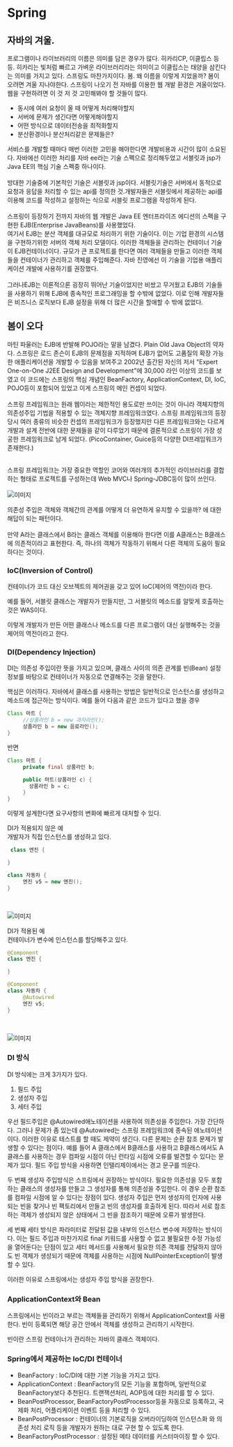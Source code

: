 # Spring

## 자바의 겨울.

프로그램이나 라이브러리의 이름은 의미를 담은 경우가 많다. 히카리CP, 이클립스 등등. 히카리는 빛처럼 빠르고 가벼운 라이브러리라는 의미이고 이클립스는 태양을 삼킨다는 의미를 가지고 있다.
스프링도 마찬가지이다. 봄. 왜 이름을 이렇게 지었을까?
봄이 오려면 겨울 지나야한다. 스프링이 나오기 전 자바를 이용한 웹 개발 환경은 겨울이었다.
웹을 구현하려면 이 것 저 것 고민해봐야 할 것들이 많다.

* 동시에 여러 요청이 올 때 어떻게 처리해야할지
* 서버에 문제가 생긴다면 어떻게해야할지
* 어떤 방식으로 데이터전송을 최적화할지
* 분산환경이나 분산처리같은 문제들은?

서비스를 개발할 때마다 매번 이러한 고민을 해야한다면 개발비용과 시간이 많이 소요된다. 자바에선 이러한 처리를 자바 ee라는 기술 스펙으로 정리해두었고 서블릿과 jsp가 Java EE의 핵심 기술 스펙중 하나이다.<br><br>
방대한 기술중에 기본적인 기술은 서블릿과 jsp이다.
서블릿기술은 서버에서 동적으로 요청과 응답을 처리할 수 있는 api를 정의한 것.개발자들은 서블릿에서 제공하는 api를 이용해 코드를 작성하고 설정하는 식으로 서블릿 프로그램을 작성하게 된다.<br><br>
스프링이 등장하기 전까지 자바의 웹 개발은 Java EE 엔터프라이즈 에디션의 스펙을 구현한 EJB(Enterprise JavaBeans)를 사용했었다. <br>
여기서 EJB는 분산 객체를 대규모로 처리하기 위한 기술이다. 이는 기업 환경의 시스템을 구현하기위한 서버의 객체 처리 모델이다. 이러한 객체들을 관리하는 컨테이너 기술이 EJB컨테이너이다. 규모가 큰 프로젝트를 한다면 여러 객체들을 만들고 이러한 객체들을 컨테이너가 관리하고 객체를 주입해준다. 자바 진영에선 이 기술을 기업용 애플리케이션 개발에 사용하기를 권장했다. <br><br>
그러나EJB는 이론적으론 굉장히 뛰어난 기술이었지만 비쌌고 무거웠고 EJB의 기술들을 사용하기 위해 EJB에 종속적인 프로그래밍을 할 수밖에 없었다. 이로 인해 개발자들은 비즈니스 로직보다 EJB 설정을 위해 더 많은 시간을 할애할 수 밖에 없었다.

## 봄이 오다

 마틴 파울러는 EJB에 반발해 POJO라는 말을 남겼다. Plain Old Java Object의 약자다.
스프링은 로드 존슨이 EJB의 문제점을 지적하며 EJB가 없어도 고품질의 확장 가능한 애플리케이션을 개발할 수 있음을 보여주고
2002년 출간된 자신의 저서 "Expert One-on-One J2EE Design and Development"에 30,000 라인 이상의 코드를 보였고 이 코드에는 스프링의 핵심 개념인 BeanFactory, ApplicationContext, DI, IoC, POJO등이 포함되어 있었고 이게 스프링의 메인 컨셉이 되었다. <br><br>
스프링 프레임워크는 원래 웹이라는 제한적인 용도로만 쓰이는 것이 아니라 객체지향의 의존성주입 기법을 적용할 수 있는 객체지향 프레임워크였다.
스프링 프레임워크의 등장 당시 여러 종류의 비슷한 컨셉의 프레임워크가 등장했지만 다른 프레임워크와는 다르게 개발과 설계 전반에 대한 문제들을 같이 다루었기 때문에 결론적으로 스프링이 가장 성공한 프레임워크로 남게 되었다. (PicoContainer, Guice등의 다양한 DI프레임워크가 존재한다.)<br><br>

스프링 프레임워크는 가장 중요한 역할인 코어와 여러개의 추가적인 라이브러리를 결합하는 형태로 프로젝트를 구성하는데 Web MVC나 Spring-JDBC등이 많이 쓰인다.<br><br>
![이미지](https://cphinf.pstatic.net/mooc/20180201_180/1517452205302mNfIy_PNG/2_10_1___.png?type=w760)

의존성 주입은 객체와 객체간의 관계를 어떻게 더 유연하게 유지할 수 있을까? 에 대한 해답이 되는 패턴이다.<br><br>
만약 A라는 클래스에서 B라는 클래스 객체를 이용해아 한다면 이를 A클래스는 B클래스에 의존적이라고 표현한다. 즉, 하나의 객체가 작동하기 위해서 다른 객체의 도움이 필요하다는 것이다.<br>

### IoC(Inversion of Control) 
컨테이너가 코드 대신 오브젝트의 제어권을 갖고 있어 IoC(제어의 역전)이라 한다.

예를 들어, 서블릿 클래스는 개발자가 만들지만, 그 서블릿의 메소드를 알맞게 호출하는 것은 WAS이다.

이렇게 개발자가 만든 어떤 클래스나 메소드를 다른 프로그램이 대신 실행해주는 것을 제어의 역전이라고 한다.


### DI(Dependency Injection)

DI는 의존성 주입이란 뜻을 가지고 있으며, 클래스 사이의 의존 관계를 빈(Bean) 설정 정보를 바탕으로 컨테이너가 자동으로 연결해주는 것을 말한다.

핵심은 이러하다. 자바에서 클래스를 사용하는 방법은 일반적으로 인스턴스를 생성하고 메소드에 접근하는 방식이다. 예를 들어 다음과 같은 코드가 있다고 했을 경우

```java
Class 마트 {
     //상품라인 b = new 과자라인();
     상품라인 b = new 음료라인();
}
```

반면

```java
Class 마트 {
     private final 상품라인 b;

     public 마트(상품라인 c) {
       상품라인 b = c;
     }
}
```

이렇게 설계한다면 요구사항의 변화에 빠르게 대처할 수 있다.

DI가 적용되지 않은 예<br>
개발자가 직접 인스턴스를 생성하고 있다.


```java
 class 엔진 {

}

class 자동차 {
     엔진 v5 = new 엔진();
}
```
<br>

![이미지](https://cphinf.pstatic.net/mooc/20181218_284/1545136782491NSgAa_JPEG/3.7.2-1.jpg?type=w760)


DI가 적용된 예<br>
컨테이너가 변수에 인스턴스를 할당해주고 있다.<br>
```java
@Component
class 엔진 {

}

@Component
class 자동차 {
     @Autowired
     엔진 v5;
}

```

<br>

![이미지](https://cphinf.pstatic.net/mooc/20181218_190/1545137156742y8WiS_JPEG/3.7.2-2.jpg?type=w760)
 
 ### DI 방식

 DI 방식에는 크게 3가지가 있다.
 1. 필드 주입
 2. 생성자 주입
 3. 세터 주입

 우선 필드주입은 @Autowired애노테이션을 사용하여 의존성을 주입한다. 가장 간단하다. 그러나 문제가 좀 있는데 @Autowired는 스프링 프레임워크에 종속된 애노테이션이다. 이러한 이유로 테스트를 할 때도 제약이 생긴다. 다른 문제는 순환 참조 문제가 발생할 수 있다는 점이다. 예를 들어 A 클래스에서 B클래스를 사용하고 B클래스에서도 A클래스를 사용하는 경우 컴파일 시점이 아닌 런타임 시점에 오류를 발견할 수 있다는 문제가 있다. 필드 주입 방식을 사용하면 인텔리제이에서는 경고 문구를 띄운다.

 두 번째 생성자 주입방식은 스프링에서 권장하는 방식이다. 필요한 의존성을 모두 포함하는 클래스의 생성자를 만들고 그 생성자를 통해 의존성을 주입한다. 이 경우 순환 참조를 컴파일 시점에 알 수 있다는 장점이 있다. 생성자 주입은 먼저 생성자의 인자에 사용되는 빈을 찾거나 빈 팩토리에서 만들고 빈의 생성자를 호출하게 된다. 따라서 서로 참조하는 객체가 생성되지 않은 상태에서 그 빈을 참조하기 때문에 오류가 발생한다. 

 세 번째 세터 방식은 파라미터로 전달된 값을 내부의 인스턴스 변수에 저장하는 방식이다. 이는 필드 주입과 마찬가지로 final 키워드를 사용할 수 없고 불필요한 수정 가능성을 열어둔다는 단점이 있고 세터 메서드를 사용해서 필요한 의존 객체를 전달하지 않아도 빈 객체가 생성되기 때문에 객체를 사용하는 시점에 NullPointerException이 발생할 수 있다.

 이러한 이유로 스프링에서는 생성자 주입 방식을 권장한다.

### ApplicationContext와 Bean
스프링에서는 빈이라고 부르는 객체들을 관리하기 위해서 ApplicationContext를 사용한다. 빈이 등록되면 해당 공간 안에서 객체를 생성하고 관리하기 시작한다.

빈이란 스프링 컨테이너가 관리하는 자바의 클래스 객체이다.

### Spring에서 제공하는 IoC/DI 컨테이너

* BeanFactory : IoC/DI에 대한 기본 기능을 가지고 있다.
* ApplicationContext : BeanFactory의 모든 기능을 포함하며, 일반적으로 BeanFactory보다 추천된다. 트랜잭션처리, AOP등에 대한 처리를 할 수 있다. 
* BeanPostProcessor, BeanFactoryPostProcessor등을 자동으로 등록하고, 국제화 처리, 어플리케이션 이벤트 등을 처리할 수 있다.
* BeanPostProcessor : 컨테이너의 기본로직을 오버라이딩하여 인스턴스화 와 의존성 처리 로직 등을 개발자가 원하는 대로 구현 할 수 있도록 한다.
* BeanFactoryPostProcessor : 설정된 메타 데이터를 커스터마이징 할 수 있다.
